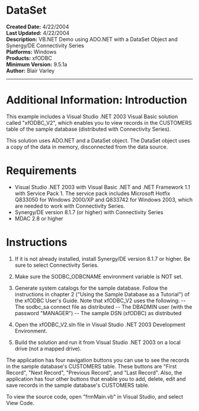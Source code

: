 # DataSet<br />
**Created Date:** 4/22/2004<br />
**Last Updated:** 4/22/2004<br />
**Description:** VB.NET Demo using ADO.NET with a DataSet Object and Synergy/DE Connectivity Series<br />
**Platforms:** Windows<br />
**Products:** xfODBC<br />
**Minimum Version:** 9.5.1a<br />
**Author:** Blair Varley
<hr>

**Additional Information:**
Introduction
============
This example includes a Visual Studio .NET 2003 Visual Basic solution called "xfODBC_V2", which enables you to view records in the CUSTOMERS table of the sample database (distributed with Connectivity Series).

This solution uses ADO.NET and a DataSet object. The DataSet object uses a copy of the data in memory, disconnected from the data source.

Requirements
============
* Visual Studio .NET 2003 with Visual Basic .NET and .NET Framework 1.1 with Service Pack 1. The service pack includes Microsoft Hotfix Q833050 for Windows 2000/XP and Q833742 for Windows 2003, which are needed to work with Connectivity Series.
* Synergy/DE version 8.1.7 (or higher) with Connectivity Series
* MDAC 2.8 or higher

Instructions
============
1. If it is not already installed, install Synergy/DE version 8.1.7 or higher. Be sure to select Connectivity Series.

2. Make sure the SODBC_ODBCNAME environment variable is NOT set.

3. Generate system catalogs for the sample database. Follow the instructions in chapter 2 ("Using the Sample Database as a Tutorial") of the xfODBC User's Guide. Note that xfODBC_V2 uses the following:
-- The sodbc_sa connect file as distributed
-- The DBADMIN user (with the password "MANAGER")
-- The sample DSN (xfODBC) as distributed

4. Open the xfODBC_V2.sln file in Visual Studio .NET 2003 Development Environment.

5. Build the solution and run it from Visual Studio .NET 2003 on a local drive (not a mapped drive).

The application has four navigation buttons you can use to see the records in the sample database's CUSTOMERS table. These buttons are "First Record", "Next Record", "Previous Record", and "Last Record". Also, the application has four other buttons that enable you to add, delete, edit and save records in the sample database's CUSTOMERS table.

To view the source code, open "frmMain.vb" in Visual Studio, and select View Code.
